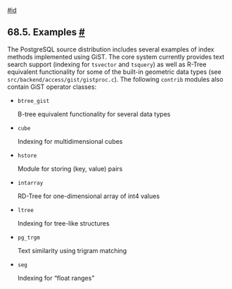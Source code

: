 [#id](#GIST-EXAMPLES)

## 68.5. Examples [#](#GIST-EXAMPLES)

The PostgreSQL source distribution includes several examples of index methods implemented using GiST. The core system currently provides text search support (indexing for `tsvector` and `tsquery`) as well as R-Tree equivalent functionality for some of the built-in geometric data types (see `src/backend/access/gist/gistproc.c`). The following `contrib` modules also contain GiST operator classes:

- `btree_gist`

  B-tree equivalent functionality for several data types

- `cube`

  Indexing for multidimensional cubes

- `hstore`

  Module for storing (key, value) pairs

- `intarray`

  RD-Tree for one-dimensional array of int4 values

- `ltree`

  Indexing for tree-like structures

- `pg_trgm`

  Text similarity using trigram matching

- `seg`

  Indexing for “float ranges”
